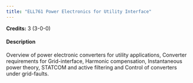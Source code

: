 ```yaml
---
title: "ELL761 Power Electronics for Utility Interface"
---
```

**Credits:** 3 (3-0-0)

#### Description
Overview of power electronic converters for utility applications, Converter requirements for Grid-interface, Harmonic compensation, Instantaneous power theory, STATCOM and active filtering and Control of converters under grid-faults.